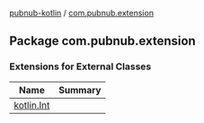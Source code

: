 [pubnub-kotlin](../index.md) / [com.pubnub.extension](./index.md)

## Package com.pubnub.extension

### Extensions for External Classes

| Name | Summary |
|---|---|
| [kotlin.Int](kotlin.-int/index.md) |  |
